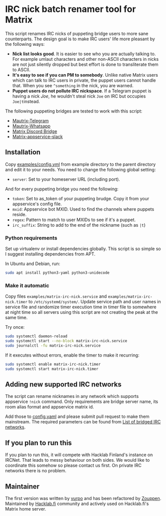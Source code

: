 # IRC nick batch renamer tool for Matrix

This script renames IRC nicks of puppeting bridge users to more sane
counterparts. The design goal is to make IRC users' life more pleasant by
the following ways:

* **Nick list looks good**. It is easier to see who you are actually talking to. For example umlaut characters and other non-ASCII characters in nicks are not just silently dropped but best effort is done to transliterate them to ASCII.
* **It's easy to see if you can PM to somebody**. Unlike native Matrix users which can talk to IRC users in private, the puppet users cannot handle that. When you see `^something` in the nick, you are warned.
* **Puppet users do not pollute IRC nickspace**. If a Telegram puppet is having a nick *Joe*, he wouldn't steal nick `Joe` on IRC but occupies `Joe|t`instead.

The following puppeting bridges are tested to work with this script:
* [Mautrix-Telegram](https://github.com/tulir/mautrix-telegram)
* [Mautrix-Whatsapp](https://github.com/tulir/mautrix-whatsapp)
* [Matrix Discord Bridge](https://github.com/Half-Shot/matrix-appservice-discord)
* [Matrix-appservice-slack](https://github.com/matrix-org/matrix-appservice-slack)

## Installation

Copy [examples/config.yml](examples/config.yml) from example directory
to the parent directory and edit it to your needs. You need to change
the following global setting:

* `server`: Set to your homeserver URL (including port).

And for every puppeting bridge you need the following:

* `token`: Set to as_token of your puppeting brudge. Copy it
  from your appservice's config file.
* `mxid`: Appservice bot MXID. Used to find the channels where puppets reside.
* `regex`: Pattern to match to user MXIDs to see if it's a puppet.
* `irc_suffix`: String to add to the end of the nickname (such as `|t`)

### Python requirements

Set up virtualenv or install dependencies globally. This script is so
simple so I suggest installing dependencies from APT.

In Ubuntu and Debian, run:

```sh
sudo apt install python3-yaml python3-unidecode
```

### Make it automatic

Copy files `examples/matrix-irc-nick.service` and
`examples/matrix-irc-nick.timer` to `/etc/systemd/system/`. Update
service path and user names in service file and randomize timer
execution time in timer file to somewhere at night time so all servers
using this script are not creating the peak at the same time.

Try once:

```sh
sudo systemctl daemon-reload
sudo systemctl start --no-block matrix-irc-nick.service
sudo journalctl -fu matrix-irc-nick.service
```

If it executes without errors, enable the timer to make it recurring:

```sh
sudo systemctl enable matrix-irc-nick.timer
sudo systemctl start matrix-irc-nick.timer
```

## Adding new supported IRC networks

The script can rename nicknames in any network which supports
appservice `!nick` command. Only requirements are bridge server name,
its room alias format and appservice matrix id.

Add those to [config.yaml](examples/config.yaml) and please submit pull request to make them
mainstream. The required parameters can be found from
[List of bridged IRC networks](https://github.com/matrix-org/matrix-appservice-irc/wiki/Bridged-IRC-networks).

## If you plan to run this

If you plan to run this, it will compete with Hacklab Finland's instance
on IRCNet.
That leads to messy behaviour on both sides. We would
like to coordinate this somehow so please contact us first. On private
IRC networks there is no problem.

## Maintainer

The first version was written by [vurpo](https://github.com/vurpo) and
has been refactored by [Zouppen](https://github.com/zouppen/). Maintained by
[Hacklab.fi](https://hacklab.fi/) community and actively used on
Hacklab.fi's Matrix home server.
